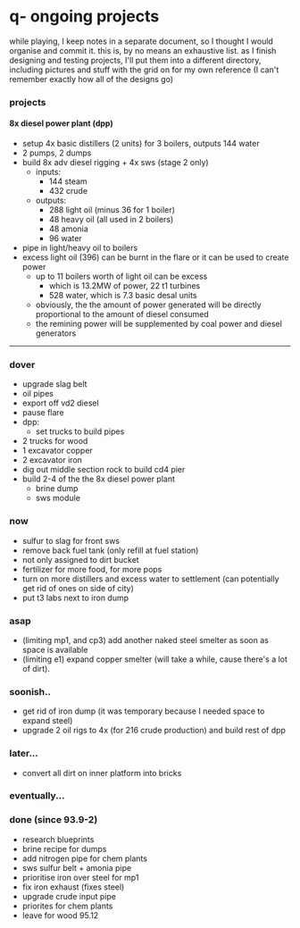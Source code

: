 # q- ongoing projects

while playing, I keep notes in a separate document, so I thought I would organise and commit it. this is, by no means an exhaustive list. as I finish designing and testing projects, I'll put them into a different directory, including pictures and stuff with the grid on for my own reference (I can't remember exactly how all of the designs go)

### projects

#### 8x diesel power plant (dpp)

- setup 4x basic distillers (2 units) for 3 boilers, outputs 144 water
- 2 pumps, 2 dumps
- build 8x adv diesel rigging + 4x sws (stage 2 only)
  - inputs:
    - 144 steam
    - 432 crude
  - outputs:
    - 288 light oil (minus 36 for 1 boiler)
    - 48 heavy oil (all used in 2 boilers)
    - 48 amonia
    - 96 water
- pipe in light/heavy oil to boilers
- excess light oil (396) can be burnt in the flare or it can be used to create power
  - up to 11 boilers worth of light oil can be excess
    - which is 13.2MW of power, 22 t1 turbines
    - 528 water, which is 7.3 basic desal units
  - obviously, the the amount of power generated will be directly proportional to the amount of diesel consumed
  - the remining power will be supplemented by coal power and diesel generators

---

### dover

- upgrade slag belt
- oil pipes
- export off vd2 diesel
- pause flare
- dpp:
  - set trucks to build pipes
- 2 trucks for wood
- 1 excavator copper
- 2 excavator iron
- dig out middle section rock to build cd4 pier
- build 2-4 of the the 8x diesel power plant
  - brine dump
  - sws module

### now

- sulfur to slag for front sws
- remove back fuel tank (only refill at fuel station)
- not only assigned to dirt bucket
- fertilizer for more food, for more pops
- turn on more distillers and excess water to settlement (can potentially get rid of ones on side of city)
- put t3 labs next to iron dump

### asap

- (limiting mp1, and cp3) add another naked steel smelter as soon as space is available
- (limiting e1) expand copper smelter (will take a while, cause there's a lot of dirt).

### soonish..

- get rid of iron dump (it was temporary because I needed space to expand steel)
- upgrade 2 oil rigs to 4x (for 216 crude production) and build rest of dpp

### later...

- convert all dirt on inner platform into bricks

### eventually...


### done (since 93.9-2)

- research blueprints
- brine recipe for dumps
- add nitrogen pipe for chem plants
- sws sulfur belt + amonia pipe
- prioritise iron over steel for mp1
- fix iron exhaust (fixes steel)
- upgrade crude input pipe
- priorites for chem plants
- leave for wood 95.12
